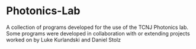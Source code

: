 # Photonics-Lab
A collection of programs developed for the use of the TCNJ Photonics lab. Some programs were developed in collaboration with or extending projects worked on by Luke Kurlandski and Daniel Stolz
